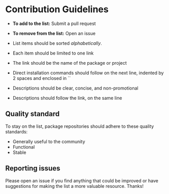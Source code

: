 # Contribution Guidelines

- **To add to the list:** Submit a pull request
- **To remove from the list:** Open an issue

- List items should be sorted *alphabetically*.
- Each item should be limited to one link
- The link should be the name of the package or project
- Direct installation commands should follow on the next line, indented by 2 spaces and enclosed in \`\`
- Descriptions should be clear, concise, and non-promotional
- Descriptions should follow the link, on the same line

## Quality standard

To stay on the list, package repositories should adhere to these quality standards:

- Generally useful to the community
- Functional
- Stable


## Reporting issues

Please open an issue if you find anything that could be improved or have suggestions for making the list a more valuable resource. Thanks!
